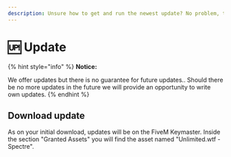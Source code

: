 ```yaml
---
description: Unsure how to get and run the newest update? No problem, this will help you.
---
```


# 🆙 Update

{% hint style="info" %}
**Notice:**

We offer updates but there is no guarantee for future updates.. Should there be no more updates in the future we will provide an opportunity to write own updates.
{% endhint %}

## Download update

As on your initial download, updates will be on the FiveM Keymaster. Inside the section "Granted Assets" you will find the asset named "Unlimited.wtf - Spectre".
